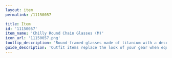 ```yaml
---
layout: item
permalink: /11150057

title: Item
id: '11150057'
item_name: 'Chilly Round Chain Glasses (M)'
icon_url: '11150057.png'
tooltip_description: 'Round-framed glasses made of titanium with a decorative chain.'
guide_description: 'Outfit items replace the look of your gear when equipped.'
---
```

